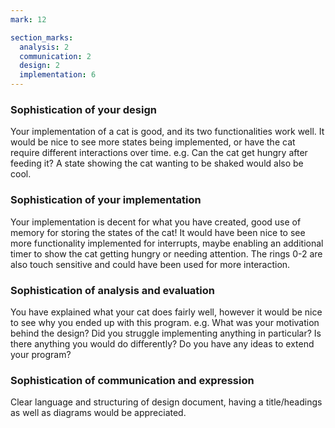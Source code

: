 ```yaml
---
mark: 12

section_marks:
  analysis: 2
  communication: 2
  design: 2
  implementation: 6
---
```


### Sophistication of your design

Your implementation of a cat is good, and its two functionalities work well. It would be nice to see more states being implemented, or have the cat require different interactions over time. e.g. Can the cat get hungry after feeding it? A state showing the cat wanting to be shaked would also be cool.

### Sophistication of your implementation

Your implementation is decent for what you have created, good use of memory for storing the states of the cat!
It would have been nice to see more functionality implemented for interrupts, maybe enabling an additional timer to show the cat getting hungry or needing attention. The rings 0-2 are also touch sensitive and could have been used for more interaction. 

### Sophistication of analysis and evaluation

You have explained what your cat does fairly well, however it would be nice to see why you ended up with this program.
e.g. What was your motivation behind the design? Did you struggle implementing anything in particular? Is there anything you would do differently? Do you have any ideas to extend your program?

### Sophistication of communication and expression

Clear language and structuring of design document, having a title/headings as well as diagrams would be appreciated.


